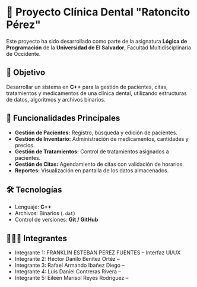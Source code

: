 # 🦷 Proyecto Clínica Dental "Ratoncito Pérez"

Este proyecto ha sido desarrollado como parte de la asignatura **Lógica de Programación** de la **Universidad de El Salvador**, Facultad Multidisciplinaria de Occidente.

## 🎯 Objetivo
Desarrollar un sistema en **C++** para la gestión de pacientes, citas, tratamientos y medicamentos de una clínica dental, utilizando estructuras de datos, algoritmos y archivos binarios.

## 🧩 Funcionalidades Principales

- **Gestión de Pacientes:** Registro, búsqueda y edición de pacientes.
- **Gestión de Inventario:** Administración de medicamentos, cantidades y precios.
- **Gestión de Tratamientos:** Control de tratamientos asignados a pacientes.
- **Gestión de Citas:** Agendamiento de citas con validación de horarios.
- **Reportes:** Visualización en pantalla de los datos almacenados.

## 🛠️ Tecnologías

- Lenguaje: **C++**
- Archivos: Binarios (`.dat`)
- Control de versiones: **Git / GitHub**

## 🧑‍🤝‍🧑 Integrantes

- Integrante 1: FRANKLIN ESTEBAN PEREZ FUENTES – Interfaz UI/UX
- Integrante 2: Héctor Danilo Benítez Ortéz – 
- Integrante 3: Rafael Armando Ibañez Diego – 
- Integrante 4: Luis Daniel Contreras Rivera – 
- Integrante 5: Eileen Marisol Reyes Rodríguez – 


